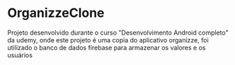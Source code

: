 # OrganizzeClone

Projeto desenvolvido durante o curso "Desenvolvimento Android completo" da udemy, onde este projeto é uma copia do aplicativo organizze, foi utilizado o banco
de dados firebase para armazenar os valores e os usuários 
